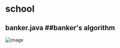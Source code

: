 # school
##  banker.java   ##banker's algorithm
![image](https://user-images.githubusercontent.com/81903928/143726785-e0ccf846-1a9f-4df1-ba57-7afa4c67e3cd.png)
